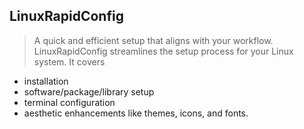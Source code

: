 ## LinuxRapidConfig
> A quick and efficient setup that aligns with your workflow.
LinuxRapidConfig streamlines the setup process for your Linux system.
It covers 
- installation
- software/package/library setup
- terminal configuration
- aesthetic enhancements like themes, icons, and fonts.
